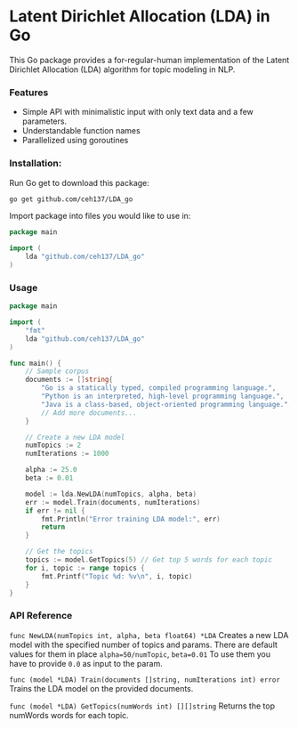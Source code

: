 # Latent Dirichlet Allocation (LDA) in Go

This Go package provides a for-regular-human implementation of the Latent Dirichlet Allocation (LDA) algorithm for topic modeling in NLP.

### Features
- Simple API with minimalistic input with only text data and a few parameters.
- Understandable function names
- Parallelized using goroutines

### Installation:
Run Go get to download this package:
```bash
go get github.com/ceh137/LDA_go 
```
Import package into files you would like to use in:
```go
package main

import (
	lda "github.com/ceh137/LDA_go"
)
```

### Usage
```go
package main

import (
    "fmt"
    lda "github.com/ceh137/LDA_go"
)

func main() {
    // Sample corpus
    documents := []string{
        "Go is a statically typed, compiled programming language.",
        "Python is an interpreted, high-level programming language.",
        "Java is a class-based, object-oriented programming language.",
        // Add more documents...
    }

    // Create a new LDA model
    numTopics := 2
    numIterations := 1000

	alpha := 25.0
	beta := 0.01

    model := lda.NewLDA(numTopics, alpha, beta)
    err := model.Train(documents, numIterations)
    if err != nil {
        fmt.Println("Error training LDA model:", err)
        return
    }

    // Get the topics
    topics := model.GetTopics(5) // Get top 5 words for each topic
    for i, topic := range topics {
        fmt.Printf("Topic %d: %v\n", i, topic)
    }
}
```

### API Reference
`func NewLDA(numTopics int, alpha, beta float64) *LDA`
Creates a new LDA model with the specified number of topics and params. 
There are default values for them in place `alpha=50/numTopic`, `beta=0.01`
To use them you have to provide `0.0` as input to the param.

`func (model *LDA) Train(documents []string, numIterations int) error`
Trains the LDA model on the provided documents.

`func (model *LDA) GetTopics(numWords int) [][]string`
Returns the top numWords words for each topic.